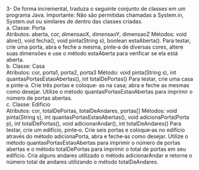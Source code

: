 3- De forma incremental, traduza o seguinte conjunto de classes em um
programa Java. Importante: Não são permitidas chamadas a System.in,
System.out ou similares de dentro das classes criadas.\
a. Classe: Porta\
Atributos: aberta, cor, dimensaoX, dimensaoY, dimensaoZ
Métodos: void abre(), void fecha(), void pinta(String s),
boolean estaAberta(). Para testar, crie uma porta, abra e feche
a mesma, pinte‐a de diversas cores, altere suas dimensões e
use o método estaAberta para verificar se ela está aberta.\
b. Classe: Casa\
Atributos: cor, porta1, porta2, porta3
Método: void pinta(String s), int
quantasPortasEstaoAbertas(), int totalDePortas()
Para testar, crie uma casa e pinte‐a. Crie três portas e coloque‐
as na casa; abra e feche as mesmas como desejar. Utilize o
método quantasPortasEstaoAbertas para imprimir o número
de portas abertas.\
c. Classe: Edificio\
Atributos: cor, totalDePortas, totalDeAndares, portas[]
Métodos: void pinta(String s), int
quantasPortasEstaoAbertas(), void
adicionaPorta(Porta p), int totalDePortas(), void
adicionarAndar(), int
totalDeAndares()
Para testar, crie um edifício, pinte‐o. Crie seis portas e
coloque‐as no edifício
através do método adicionaPorta, abra e feche‐as como
desejar. Utilize o método quantasPortasEstaoAbertas para
imprimir o número de portas abertas e o método
totalDePortas para imprimir o total de portas em seu edifício.
Cria alguns andares utilizado o método adicionarAndar e
retorne o número total de andares utilizando o método
totalDeAndares.

